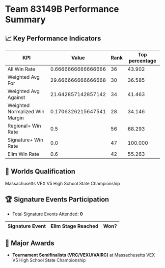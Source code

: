 # Team 83149B Performance Summary

## 📈 Key Performance Indicators
| KPI | Value | Rank | Top percentage |
| --- | ----- | ---- | ----- |
| All Win Rate | 0.6666666666666666 | 36 | 43.902 |
| Weighted Avg For | 29.666666666666668 | 30 | 36.585 |
| Weighted Avg Against | 21.642857142857142 | 34 | 41.463 |
| Weighted Normalized Win Margin | 0.1706326215647541 | 28 | 34.146 |
| Regional+ Win Rate | 0.5 | 56 | 68.293 |
| Signature+ Win Rate | 0.0 | 47 | 100.000 |
| Elim Win Rate | 0.6 | 42 | 55.263 |


## 🎯 Worlds Qualification
Massachusetts VEX V5 High School State Championship

## 🏆 Signature Events Participation
- Total Signature Events Attended: **0**

| Signature Event | Elim Stage Reached | Won? |
|:----------------|:-------------------|:----|


## 🥇 Major Awards
- **Tournament Semifinalists (VRC/VEXU/VAIRC)** at Massachusetts VEX V5 High School State Championship

